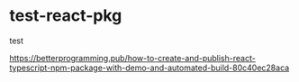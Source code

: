 # test-react-pkg
test


https://betterprogramming.pub/how-to-create-and-publish-react-typescript-npm-package-with-demo-and-automated-build-80c40ec28aca
